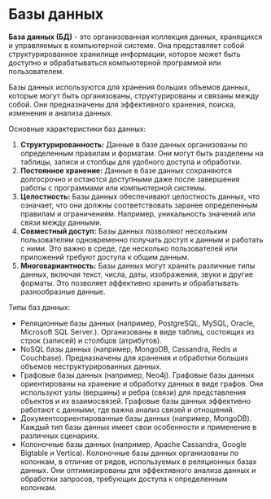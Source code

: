 # Базы данных

**База данных (БД)** - это организованная коллекция данных, хранящихся и управляемых в компьютерной системе. Она представляет собой структурированное хранилище информации, которое может быть доступно и обрабатываться компьютерной программой или пользователем.

Базы данных используются для хранения больших объемов данных, которые могут быть организованы, структурированы и связаны между собой. Они предназначены для эффективного хранения, поиска, изменения и анализа данных.

Основные характеристики баз данных:

1. **Структурированность:** Данные в базе данных организованы по определенным правилам и форматам. Они могут быть разделены на таблицы, записи и столбцы для удобного доступа и обработки.
2. **Постоянное хранение:** Данные в базе данных сохраняются долгосрочно и остаются доступными даже после завершения работы с программами или компьютерной системы.
3. **Целостность:** Базы данных обеспечивают целостность данных, что означает, что они должны соответствовать заранее определенным правилам и ограничениям. Например, уникальность значений или связи между данными.
4. **Совместный доступ:** Базы данных позволяют нескольким пользователям одновременно получать доступ к данным и работать с ними. Это важно в среде, где несколько пользователей или приложений требуют доступа к общим данным.
5. **Многовариантность:** Базы данных могут хранить различные типы данных, включая текст, числа, даты, изображения, звуки и другие форматы. Это позволяет эффективно хранить и обрабатывать разнообразные данные.

Типы баз данных:

* Реляционные базы данных (например, PostgreSQL, MySQL, Oracle, Microsoft SQL Server.). Организованы в виде таблиц, состоящих из строк (записей) и столбцов (атрибутов).
* NoSQL базы данных (например, MongoDB, Cassandra, Redis и Couchbase). Предназначены для хранения и обработки больших объемов неструктурированных данных.
* Графовые базы данных (например, Neo4j). Графовые базы данных ориентированы на хранение и обработку данных в виде графов. Они используют узлы (вершины) и ребра (связи) для представления объектов и их взаимосвязей. Графовые базы данных эффективно работают с данными, где важна анализ связей и отношений.
* Документоориентированные базы данных (например, MongoDB). Каждый тип базы данных имеет свои особенности и применение в различных сценариях.
* Колоночные базы данных (например, Apache Cassandra, Google Bigtable и Vertica). Колоночные базы данных организованы по колонкам, в отличие от рядов, используемых в реляционных базах данных. Они оптимизированы для эффективного анализа данных и обработки запросов, требующих доступа к определенным колонкам.
